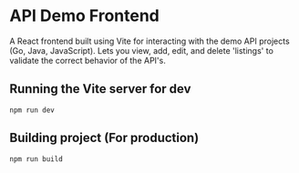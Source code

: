 # API Demo Frontend

A React frontend built using Vite for interacting with the demo API projects (Go, Java, JavaScript). Lets you view, add, edit, and delete 'listings' to validate the correct behavior of the API's.

## Running the Vite server for dev

`npm run dev`

## Building project (For production)

`npm run build`
